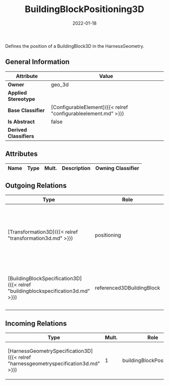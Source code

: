 ﻿---
title: BuildingBlockPositioning3D
toc: false
type: specs
date: "2022-01-18"
draft: false
specification: VEC
version: 1.2.2
documentType: "Recommendation"
elementType: Class
classes:
  - BuildingBlockPositioning3D
menu_name: vec-1.2.2
---
<p> Defines the position of a BuildingBlock3D in the HarnessGeometry.      </p>

## General Information

| Attribute               | Value |
|-------------------------|-------|
| **Owner**               | geo_3d |
| **Applied Stereotype**  |   |
| **Base Classifier**     | [ConfigurableElement]({{< relref "configurableelement.md" >}})<br/>  |
| **Is Abstract**         | false |
| **Derived Classifiers** |   |

## Attributes
|  Name  |  Type  |  Mult.  |  Description  |  Owning Classifier  |
|--------|--------|---------|---------------|--------------|

## Outgoing Relations
|    Type  |   Role   |   Mult.   |   Mult.   |   Description   |
|----------|----------|-----------|-----------|-----------------|
| [Transformation3D]({{< relref "transformation3d.md" >}}) | positioning | 0..1 | 0..1 | <p> Specifies the positioning of the building block in the harness geometry.      </p> |
| [BuildingBlockSpecification3D]({{< relref "buildingblockspecification3d.md" >}}) | referenced3DBuildingBlock | 1 | 0..* | <p> References the building block that is positioned.      </p> |
##  Incoming Relations
|    Type  |   Mult.  |   Role    |   Mult.   |   Description  |
|----------|----------|-----------|-----------|----------------|
| [HarnessGeometrySpecification3D]({{< relref "harnessgeometryspecification3d.md" >}}) | 1 | buildingBlockPositionings | 0..* | <p> Specifies the BuildingBlockPositioning3Ds that are forming the HarnessGeometrySpecification3D.      </p> |
